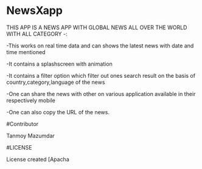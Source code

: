 # NewsXapp
THIS APP IS A NEWS APP WITH GLOBAL NEWS ALL OVER THE WORLD WITH ALL CATEGORY -:

-This works on real time data and can shows the latest news with date and time mentioned

-It contains a splashscreen with animation

-It contains a filter option which filter out ones search result on the basis of country,category,language of the news

-One can share the news with other on various application available in their respectively mobile

-One can also copy the URL of the news.

#Contributor

Tanmoy Mazumdar

#LICENSE

License created [Apacha
